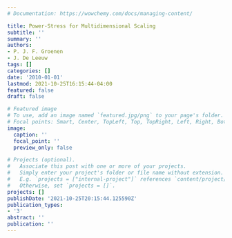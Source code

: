 ```yaml
---
# Documentation: https://wowchemy.com/docs/managing-content/

title: Power-Stress for Multidimensional Scaling
subtitle: ''
summary: ''
authors:
- P. J. F. Groenen
- J. De Leeuw
tags: []
categories: []
date: '2010-01-01'
lastmod: 2021-10-25T16:15:44-04:00
featured: false
draft: false

# Featured image
# To use, add an image named `featured.jpg/png` to your page's folder.
# Focal points: Smart, Center, TopLeft, Top, TopRight, Left, Right, BottomLeft, Bottom, BottomRight.
image:
  caption: ''
  focal_point: ''
  preview_only: false

# Projects (optional).
#   Associate this post with one or more of your projects.
#   Simply enter your project's folder or file name without extension.
#   E.g. `projects = ["internal-project"]` references `content/project/deep-learning/index.md`.
#   Otherwise, set `projects = []`.
projects: []
publishDate: '2021-10-25T20:15:44.125590Z'
publication_types:
- '3'
abstract: ''
publication: ''
---
```

